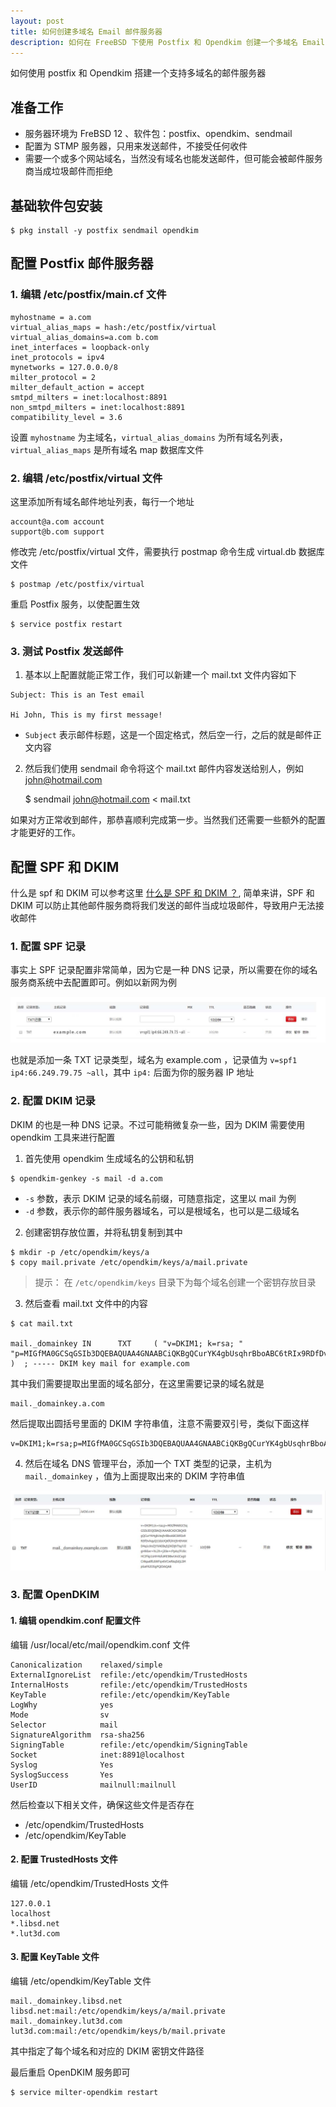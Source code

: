 ```yaml
---
layout: post
title: 如何创建多域名 Email 邮件服务器
description: 如何在 FreeBSD 下使用 Postfix 和 Opendkim 创建一个多域名 Email 邮件服务器
---
```


如何使用 postfix 和 Opendkim 搭建一个支持多域名的邮件服务器


## 准备工作

- 服务器环境为 FreBSD 12 、软件包：postfix、opendkim、sendmail
- 配置为 STMP 服务器，只用来发送邮件，不接受任何收件
- 需要一个或多个网站域名，当然没有域名也能发送邮件，但可能会被邮件服务商当成垃圾邮件而拒绝

## 基础软件包安装

    $ pkg install -y postfix sendmail opendkim

## 配置 Postfix 邮件服务器

### 1. 编辑 /etc/postfix/main.cf 文件

```
myhostname = a.com
virtual_alias_maps = hash:/etc/postfix/virtual
virtual_alias_domains=a.com b.com
inet_interfaces = loopback-only
inet_protocols = ipv4
mynetworks = 127.0.0.0/8
milter_protocol = 2
milter_default_action = accept
smtpd_milters = inet:localhost:8891
non_smtpd_milters = inet:localhost:8891
compatibility_level = 3.6
```

设置 `myhostname` 为主域名，`virtual_alias_domains` 为所有域名列表，`virtual_alias_maps` 是所有域名 map 数据库文件

### 2. 编辑 /etc/postfix/virtual 文件

这里添加所有域名邮件地址列表，每行一个地址

```
account@a.com account
support@b.com support
```
修改完 /etc/postfix/virtual 文件，需要执行 postmap 命令生成 virtual.db 数据库文件

```
$ postmap /etc/postfix/virtual
```

重启 Postfix 服务，以使配置生效

    $ service postfix restart

### 3. 测试 Postfix 发送邮件

1. 基本以上配置就能正常工作，我们可以新建一个 mail.txt 文件内容如下

```
Subject: This is an Test email
    
Hi John, This is my first message!
```

- `Subject` 表示邮件标题，这是一个固定格式，然后空一行，之后的就是邮件正文内容

2. 然后我们使用 sendmail 命令将这个 mail.txt 邮件内容发送给别人，例如 john@hotmail.com


    $ sendmail john@hotmail.com < mail.txt

如果对方正常收到邮件，那恭喜顺利完成第一步。当然我们还需要一些额外的配置才能更好的工作。

## 配置 SPF 和 DKIM

什么是 spf 和 DKIM 可以参考这里 [什么是 SPF 和 DKIM ？](/linux/howto), 简单来讲，SPF  和 DKIM 可以防止其他邮件服务商将我们发送的邮件当成垃圾邮件，导致用户无法接收邮件

### 1. 配置 SPF 记录

事实上 SPF 记录配置非常简单，因为它是一种 DNS 记录，所以需要在你的域名服务商系统中去配置即可。例如以新网为例

![spf.jpg](/assets/img/spf.jpg)

也就是添加一条 TXT 记录类型，域名为 example.com ，记录值为 `v=spf1 ip4:66.249.79.75 ~all`，其中 `ip4:` 后面为你的服务器 IP 地址

### 2. 配置 DKIM 记录

DKIM 的也是一种 DNS 记录。不过可能稍微复杂一些，因为 DKIM 需要使用 opendkim 工具来进行配置

1) 首先使用 opendkim 生成域名的公钥和私钥

```
$ opendkim-genkey -s mail -d a.com
```

- `-s` 参数，表示 DKIM 记录的域名前缀，可随意指定，这里以 mail 为例
- `-d` 参数，表示你的邮件服务器域名，可以是根域名，也可以是二级域名



2) 创建密钥存放位置，并将私钥复制到其中

```
$ mkdir -p /etc/opendkim/keys/a
$ copy mail.private /etc/opendkim/keys/a/mail.private
```

> 提示： 在 `/etc/opendkim/keys` 目录下为每个域名创建一个密钥存放目录



3. 然后查看 mail.txt 文件中的内容

```
$ cat mail.txt

mail._domainkey IN      TXT     ( "v=DKIM1; k=rsa; "  "p=MIGfMA0GCSqGSIb3DQEBAQUAA4GNAABCiQKBgQCurYK4gbUsqhrBboABC6tRIx9RDfDvhqyQ1IdsUQKfGhVj5HDV6XD4q1cXnZjYXAEBq5j3KDjhTtq/U2gH9iIwr+hL2h+j20e+rPpAz/FU0cHCIFkp1sHH4sfuME98wUmICxg0CHkpatlfL6WFqv6VCwRkqSdjLSMpSaFRZO5gPQIDAQAB" )  ; ----- DKIM key mail for example.com
```
其中我们需要提取出里面的域名部分，在这里需要记录的域名就是

```
mail._domainkey.a.com
```

然后提取出圆括号里面的 DKIM 字符串值，注意不需要双引号，类似下面这样

```
v=DKIM1;k=rsa;p=MIGfMA0GCSqGSIb3DQEBAQUAA4GNAABCiQKBgQCurYK4gbUsqhrBboABC6tRIx9RDfDvhqyQ1IdsUQKfGhVj5HDV6XD4q1cXnZjYXAEBq5j3KDjhTtq/U2gH9iIwr+hL2h+j20e+rPpAz/FU0cHCIFkp1sHH4sfuME98wUmICxg0CHkpatlfL6WFqv6VCwRkqSdjLSMpSaFRZO5gPQIDAQAB
```

4. 然后在域名 DNS 管理平台，添加一个 TXT 类型的记录，主机为 `mail._domainkey` ，值为上面提取出来的 DKIM 字符串值

![dkim.jpg](/assets/img/dkim.jpg)

### 3. 配置 OpenDKIM

#### 1. 编辑  opendkim.conf 配置文件

编辑 /usr/local/etc/mail/opendkim.conf 文件

```
Canonicalization	relaxed/simple
ExternalIgnoreList	refile:/etc/opendkim/TrustedHosts
InternalHosts		refile:/etc/opendkim/TrustedHosts
KeyTable            refile:/etc/opendkim/KeyTable
LogWhy		        yes
Mode			    sv
Selector		    mail
SignatureAlgorithm	rsa-sha256
SigningTable		refile:/etc/opendkim/SigningTable
Socket			    inet:8891@localhost
Syslog			    Yes
SyslogSuccess		Yes
UserID		        mailnull:mailnull
```

然后检查以下相关文件，确保这些文件是否存在

- /etc/opendkim/TrustedHosts
- /etc/opendkim/KeyTable

#### 2. 配置 TrustedHosts 文件

编辑 /etc/opendkim/TrustedHosts 文件

```
127.0.0.1
localhost
*.libsd.net
*.lut3d.com
```

#### 3. 配置 KeyTable 文件

编辑 /etc/opendkim/KeyTable 文件

```
mail._domainkey.libsd.net libsd.net:mail:/etc/opendkim/keys/a/mail.private
mail._domainkey.lut3d.com lut3d.com:mail:/etc/opendkim/keys/b/mail.private
```

其中指定了每个域名和对应的 DKIM 密钥文件路径

最后重启 OpenDKIM 服务即可

```
$ service milter-opendkim restart
```

